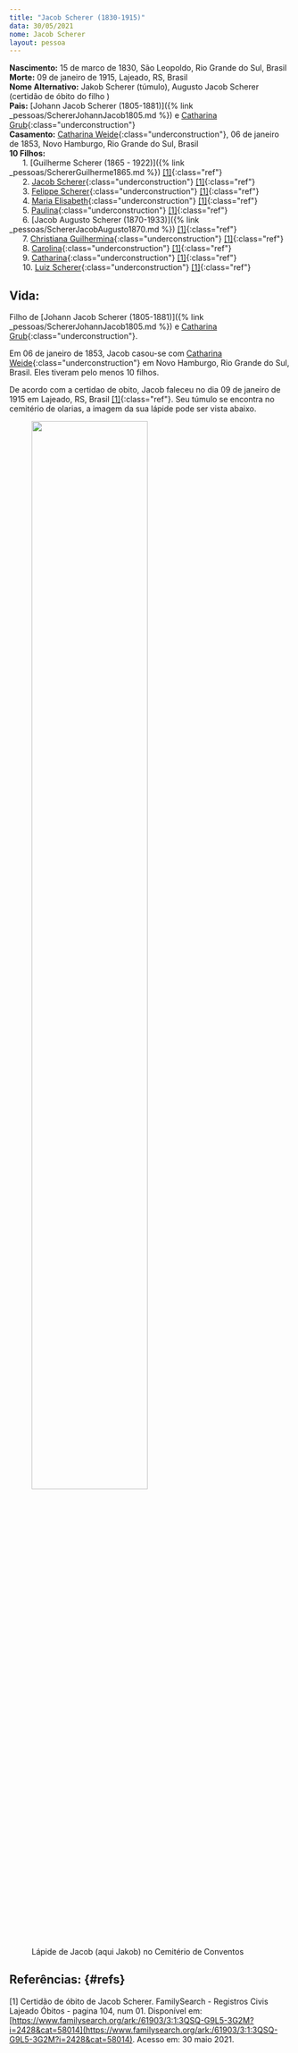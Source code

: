 ```yaml
---
title: "Jacob Scherer (1830-1915)"
data: 30/05/2021
nome: Jacob Scherer
layout: pessoa
---
```


**Nascimento:** 15 de marco de 1830, São Leopoldo, Rio Grande do Sul, Brasil<br/>
**Morte:** 09 de janeiro de 1915, Lajeado, RS, Brasil<br/>
**Nome Alternativo:** Jakob Scherer (túmulo), Augusto Jacob Scherer (certidão de óbito do filho )<br/>
**Pais:** [Johann Jacob Scherer (1805-1881)]({% link _pessoas/SchererJohannJacob1805.md %}) e [Catharina Grub](){:class="underconstruction"}<br/>
**Casamento:** [Catharina Weide](){:class="underconstruction"}, 06 de janeiro de 1853, Novo Hamburgo, Rio Grande do Sul, Brasil<br/>
**10 Filhos:**<br/>
&nbsp;&nbsp;&nbsp;&nbsp;&nbsp;&nbsp;1. [Guilherme Scherer (1865 - 1922)]({% link _pessoas/SchererGuilherme1865.md %}) [[1]](#refs){:class="ref"}<br/>
&nbsp;&nbsp;&nbsp;&nbsp;&nbsp;&nbsp;2. [Jacob Scherer](){:class="underconstruction"} [[1]](#refs){:class="ref"}<br/>
&nbsp;&nbsp;&nbsp;&nbsp;&nbsp;&nbsp;3. [Felippe Scherer](){:class="underconstruction"} [[1]](#refs){:class="ref"}<br/>
&nbsp;&nbsp;&nbsp;&nbsp;&nbsp;&nbsp;4. [Maria Elisabeth](){:class="underconstruction"} [[1]](#refs){:class="ref"}<br/>
&nbsp;&nbsp;&nbsp;&nbsp;&nbsp;&nbsp;5. [Paulina](){:class="underconstruction"} [[1]](#refs){:class="ref"}<br/>
&nbsp;&nbsp;&nbsp;&nbsp;&nbsp;&nbsp;6. [Jacob Augusto Scherer (1870-1933)]({% link _pessoas/SchererJacobAugusto1870.md %}) [[1]](#refs){:class="ref"}<br/>
&nbsp;&nbsp;&nbsp;&nbsp;&nbsp;&nbsp;7. [Christiana Guilhermina](){:class="underconstruction"} [[1]](#refs){:class="ref"}<br/>
&nbsp;&nbsp;&nbsp;&nbsp;&nbsp;&nbsp;8. [Carolina](){:class="underconstruction"} [[1]](#refs){:class="ref"}<br/>
&nbsp;&nbsp;&nbsp;&nbsp;&nbsp;&nbsp;9. [Catharina](){:class="underconstruction"} [[1]](#refs){:class="ref"}<br/>
&nbsp;&nbsp;&nbsp;&nbsp;&nbsp;&nbsp;10. [Luiz Scherer](){:class="underconstruction"} [[1]](#refs){:class="ref"}<br/>

## Vida:

Filho de [Johann Jacob Scherer (1805-1881)]({% link _pessoas/SchererJohannJacob1805.md %}) e [Catharina Grub](){:class="underconstruction"}.

Em 06 de janeiro de 1853, Jacob casou-se com [Catharina Weide](){:class="underconstruction"} em Novo Hamburgo, Rio Grande do Sul, Brasil. Eles tiveram pelo menos 10 filhos.

De acordo com a certidao de obito, Jacob faleceu no dia 09 de janeiro de 1915 em Lajeado, RS, Brasil [[1]](#refs){:class="ref"}. Seu túmulo se encontra no cemitério de olarias, a imagem da sua lápide pode ser vista abaixo.
<figure>
<img src="https://drive.google.com/thumbnail?id=1zQeJSpMjcuotQOCu79iNzj5r6E9TgtgY&sz=w1000" width="70%">
<figcaption class="figure-caption">Lápide de Jacob (aqui Jakob) no Cemitério de Conventos</figcaption>
</figure>


## Referências: {#refs}

[1] Certidão de óbito de Jacob Scherer. FamilySearch - Registros Civis Lajeado Óbitos - pagina 104, num 01. Disponível em: [https://www.familysearch.org/ark:/61903/3:1:3QSQ-G9L5-3G2M?i=2428&cat=58014](https://www.familysearch.org/ark:/61903/3:1:3QSQ-G9L5-3G2M?i=2428&cat=58014). Acesso em: 30 maio 2021.


